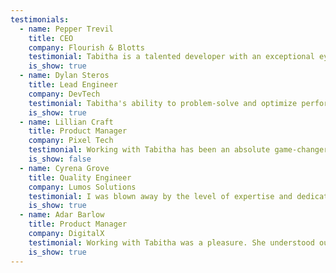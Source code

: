 ```yaml
---
testimonials:
  - name: Pepper Trevil
    title: CEO
    company: Flourish & Blotts
    testimonial: Tabitha is a talented developer with an exceptional eye for design and detail. Her work on our project was outstanding.
    is_show: true
  - name: Dylan Steros
    title: Lead Engineer
    company: DevTech
    testimonial: Tabitha's ability to problem-solve and optimize performance made a huge difference for our web app. Highly recommended!
    is_show: true
  - name: Lillian Craft
    title: Product Manager
    company: Pixel Tech
    testimonial: Working with Tabitha has been an absolute game-changer! Their professionalism, attention to detail, and creative approach exceeded all my expectations.
    is_show: false
  - name: Cyrena Grove
    title: Quality Engineer
    company: Lumos Solutions
    testimonial: I was blown away by the level of expertise and dedication. From start to finish, the process was seamless.
    is_show: true
  - name: Adar Barlow
    title: Product Manager
    company: DigitalX
    testimonial: Working with Tabitha was a pleasure. She understood our vision and delivered beyond expectations.
    is_show: true
---
```

